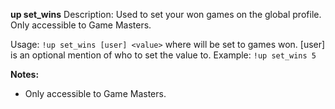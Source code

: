 **up set_wins**
Description: Used to set your won games on the global profile. Only accessible to Game Masters.

Usage: `!up set_wins [user] <value>` where <value> will be set to games won. [user] is an optional mention of who to set the value to.
Example: `!up set_wins 5`

**Notes:**
 - Only accessible to Game Masters.
